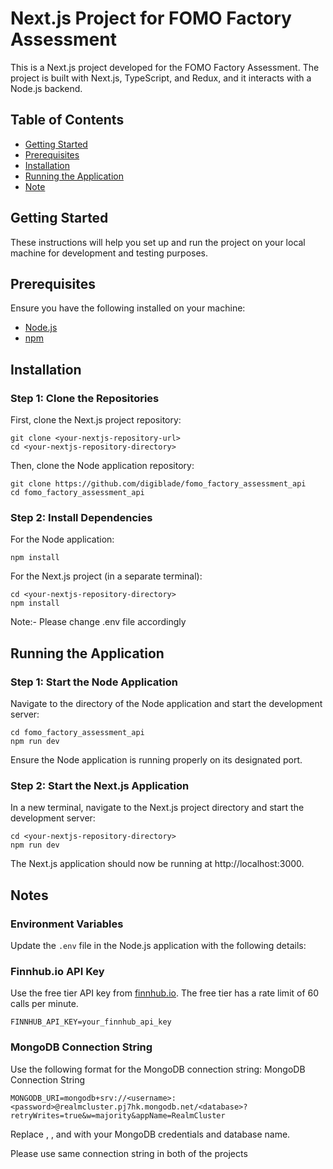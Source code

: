 # Next.js Project for FOMO Factory Assessment

This is a Next.js project developed for the FOMO Factory Assessment. The project is built with Next.js, TypeScript, and Redux, and it interacts with a Node.js backend.

## Table of Contents

- [Getting Started](#getting-started)
- [Prerequisites](#prerequisites)
- [Installation](#installation)
- [Running the Application](#running-the-application)
- [Note](#notes)

## Getting Started
These instructions will help you set up and run the project on your local machine for development and testing purposes.

## Prerequisites
Ensure you have the following installed on your machine:

- [Node.js](https://nodejs.org/)
- [npm](https://www.npmjs.com/)

## Installation

### Step 1: Clone the Repositories

First, clone the Next.js project repository:

``` console
git clone <your-nextjs-repository-url>
cd <your-nextjs-repository-directory>
```

 Then, clone the Node application repository:
 ``` console
 git clone https://github.com/digiblade/fomo_factory_assessment_api
cd fomo_factory_assessment_api
 ```
### Step 2: Install Dependencies
For the Node application:
``` console
npm install
```
For the Next.js project (in a separate terminal):
```console
cd <your-nextjs-repository-directory>
npm install
```

Note:- Please change .env file accordingly

## Running the Application
### Step 1: Start the Node Application
Navigate to the directory of the Node application and start the development server:

```
cd fomo_factory_assessment_api
npm run dev
```
Ensure the Node application is running properly on its designated port.

### Step 2: Start the Next.js Application
In a new terminal, navigate to the Next.js project directory and start the development server:
```
cd <your-nextjs-repository-directory>
npm run dev
```
The Next.js application should now be running at http://localhost:3000.

## Notes
### Environment Variables

Update the `.env` file in the Node.js application with the following details:

### Finnhub.io API Key

Use the free tier API key from [finnhub.io](https://finnhub.io/). The free tier has a rate limit of 60 calls per minute.

```env
FINNHUB_API_KEY=your_finnhub_api_key
```

### MongoDB Connection String
Use the following format for the MongoDB connection string:
MongoDB Connection String
```env
MONGODB_URI=mongodb+srv://<username>:<password>@realmcluster.pj7hk.mongodb.net/<database>?retryWrites=true&w=majority&appName=RealmCluster
```
Replace <username>, <password>, and <database> with your MongoDB credentials and database name.

Please use same connection string in both of the projects


















